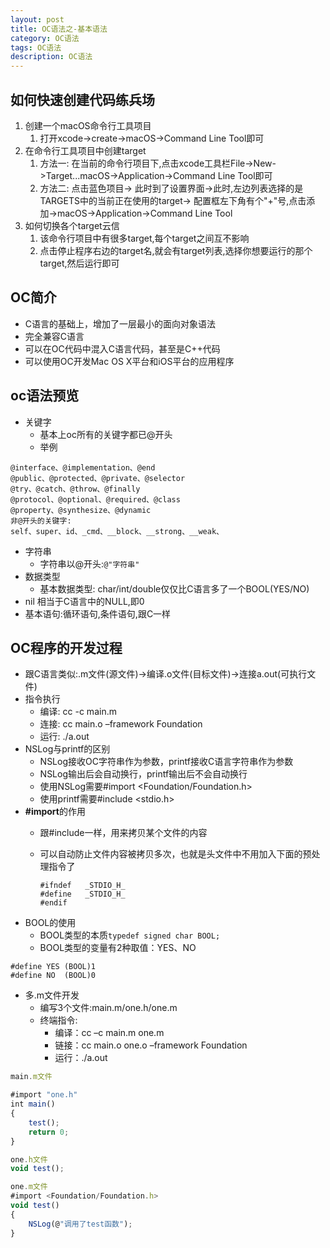 ```yaml
---
layout: post
title: OC语法之-基本语法
category: OC语法
tags: OC语法
description: OC语法
---
```


## 如何快速创建代码练兵场
1. 创建一个macOS命令行工具项目
    1. 打开xcode->create->macOS->Command Line Tool即可
2. 在命令行工具项目中创建target
    1. 方法一: 在当前的命令行项目下,点击xcode工具栏File->New->Target...macOS->Application->Command Line Tool即可
    2. 方法二: 点击蓝色项目-> 此时到了设置界面->此时,左边列表选择的是TARGETS中的当前正在使用的target-> 配置框左下角有个"+"号,点击添加->macOS->Application->Command Line Tool
3. 如何切换各个target云信
    1. 该命令行项目中有很多target,每个target之间互不影响
    2. 点击停止程序右边的target名,就会有target列表,选择你想要运行的那个target,然后运行即可
    
## OC简介
* C语言的基础上，增加了一层最小的面向对象语法
* 完全兼容C语言
* 可以在OC代码中混入C语言代码，甚至是C++代码
* 可以使用OC开发Mac OS X平台和iOS平台的应用程序

## oc语法预览
* 关键字
    * 基本上oc所有的关键字都已@开头
    * 举例   
     
```
@interface、@implementation、@end 
@public、@protected、@private、@selector 
@try、@catch、@throw、@finally  
@protocol、@optional、@required、@class
@property、@synthesize、@dynamic           
非@开头的关键字:
self、super、id、_cmd、__block、__strong、__weak、
```

* 字符串
    * 字符串以@开头:`@"字符串"`
* 数据类型
    * 基本数据类型: char/int/double仅仅比C语言多了一个BOOL(YES/NO) 
* nil 相当于C语言中的NULL,即0
* 基本语句:循环语句,条件语句,跟C一样   

## OC程序的开发过程    
* 跟C语言类似:.m文件(源文件)->编译.o文件(目标文件)->连接a.out(可执行文件)
* 指令执行
    * 编译: cc -c main.m
    * 连接: cc main.o –framework Foundation
    * 运行: ./a.out 
* NSLog与printf的区别   
    * NSLog接收OC字符串作为参数，printf接收C语言字符串作为参数
    * NSLog输出后会自动换行，printf输出后不会自动换行
    * 使用NSLog需要#import <Foundation/Foundation.h>
    * 使用printf需要#include <stdio.h>
* **#import**的作用    
    * 跟#include一样，用来拷贝某个文件的内容
    * 可以自动防止文件内容被拷贝多次，也就是头文件中不用加入下面的预处理指令了  
    
      ```
      #ifndef 	_STDIO_H_
      #define	_STDIO_H_
      #endif
      ```
* BOOL的使用
    * BOOL类型的本质`typedef signed char BOOL;`
    * BOOL类型的变量有2种取值：YES、NO
    
```
#define YES (BOOL)1
#define NO  (BOOL)0
```

* 多.m文件开发
    * 编写3个文件:main.m/one.h/one.m 
    * 终端指令:
        * 编译：cc –c main.m one.m
        * 链接：cc main.o one.o –framework Foundation
        * 运行：./a.out
        
```javascript
main.m文件

#import "one.h"
int main()
{
    test();
    return 0;
}

one.h文件
void test();

one.m文件
#import <Foundation/Foundation.h>
void test()
{
    NSLog(@"调用了test函数");
}
```






